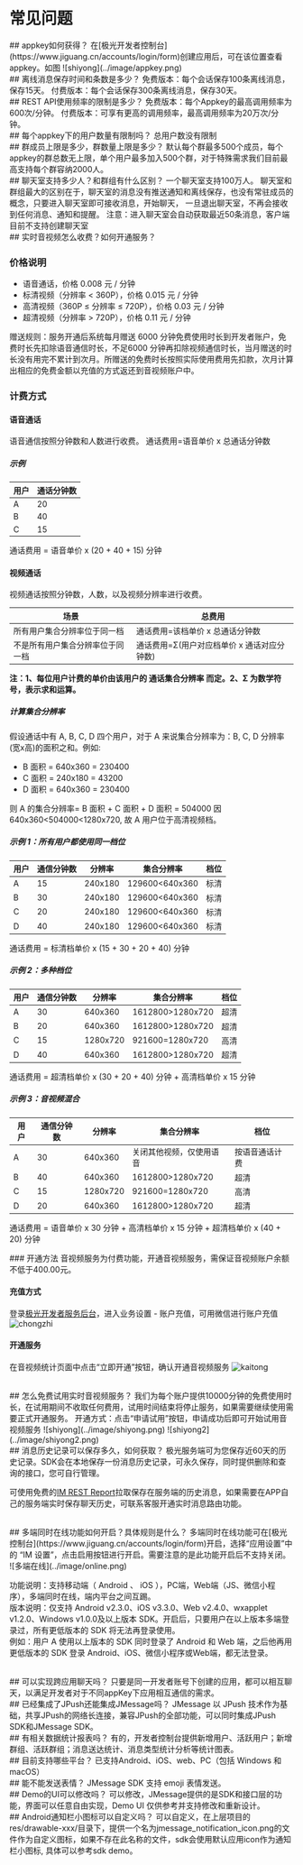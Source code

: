 # 常见问题

 <div id=“getappkey”></div>
## appkey如何获得？
在[极光开发者控制台](https://www.jiguang.cn/accounts/login/form)创建应用后，可在该位置查看appkey。如图
![shiyong](../image/appkey.png)


<br />
## 离线消息保存时间和条数是多少？
免费版本：每个会话保存100条离线消息，保存15天。    
付费版本：每个会话保存300条离线消息，保存30天。


<br />
## REST API使用频率的限制是多少？
免费版本：每个Appkey的最高调用频率为600次/分钟。  
付费版本：可享有更高的调用频率，最高调用频率为20万次/分钟。


<br />
## 每个appkey下的用户数量有限制吗？
总用户数没有限制


<br />
## 群成员上限是多少，群数量上限是多少？
默认每个群最多500个成员，每个appkey的群总数无上限，单个用户最多加入500个群，对于特殊需求我们目前最高支持每个群容纳2000人。


<br />
## 聊天室支持多少人？和群组有什么区别？
一个聊天室支持100万人。
聊天室和群组最大的区别在于，聊天室的消息没有推送通知和离线保存，也没有常驻成员的概念，只要进入聊天室即可接收消息，开始聊天， 一旦退出聊天室，不再会接收到任何消息、通知和提醒。
注意：进入聊天室会自动获取最近50条消息，客户端目前不支持创建聊天室


<br />
## 实时音视频怎么收费？如何开通服务？

### 价格说明
+ 语音通话，价格 0.008 元 / 分钟 
+ 标清视频（分辨率 < 360P），价格 0.015 元 / 分钟 
+ 高清视频（360P ≤ 分辨率 ≤ 720P），价格 0.03 元 / 分钟
+ 超清视频（分辨率 > 720P），价格 0.11 元 / 分钟

赠送规则：服务开通后系统每月赠送 6000 分钟免费使用时长到开发者账户，免费时长先扣除语音通信时长，不足6000 分钟再扣除视频通信时长，当月赠送的时长没有用完不累计到次月。所赠送的免费时长按照实际使用费用先扣款，次月计算出相应的免费金额以充值的方式返还到音视频账户中。

### 计费方式

#### 语音通话
语音通信按照分钟数和人数进行收费。
通话费用=语音单价 x 总通话分钟数

##### 示例
| 用户   | 通话分钟数                             | 
| ------ | ---------------------------------------- | 
| A      | 20                            | 
| B      | 40                            |
| C      | 15                            | 

通话费用 = 语音单价 x (20 + 40 + 15) 分钟

#### 视频通话
视频通话按照分钟数，人数，以及视频分辨率进行收费。

| 场景   | 总费用                             | 
| ------ | ---------------------------------------- | 
|  所有用户集合分辨率位于同一档     | 通话费用=该档单价 x 总通话分钟数                     | 
| 不是所有用户集合分辨率位于同一档      | 通话费用=Σ(用户对应档单价 x 通话对应分钟数)                         |

**注：1、每位用户计费的单价由该用户的 通话集合分辨率 而定。2、Σ 为数学符号，表示求和运算。**


##### 计算集合分辨率
假设通话中有 A, B, C, D 四个用户，对于 A 来说集合分辨率为：B, C, D 分辨率(宽x高)的面积之和。例如:
+ B 面积 = 640x360 = 230400
+ C 面积 = 240x180 = 43200
+ D 面积 = 640x360 = 230400

则 A 的集合分辨率= B 面积 + C 面积 + D 面积 = 504000
因 640x360<504000<1280x720, 故 A 用户位于高清视频档。


##### 示例 1：所有用户都使用同一档位

| 用户   | 通信分钟数            | 分辨率         | 集合分辨率               | 档位           |
| ------ | -------------------------- | ---------------- | -------------------------- | --------------- | 
| A      | 15                            |  240x180      |  129600<640x360  |  标清            |
| B      | 30                            |  240x180      |  129600<640x360  |  标清            |
| C      | 20                            |  240x180      |  129600<640x360  |  标清            |
| D      | 40                            |  240x180      |  129600<640x360  |  标清            |

通话费用 = 标清档单价 x (15 + 30 + 20 + 40) 分钟


##### 示例 2：多种档位

| 用户   | 通信分钟数            | 分辨率       | 集合分辨率              | 档位      |
| ------ | -------------------------- | ---------------- | ----------------------------- | ---------------- | 
| A      | 30                            |  640x360      |  1612800>1280x720  |  超清            |
| B      | 20                            |  640x360      |  1612800>1280x720  |  超清            |
| C      | 15                            |  1280x720    |  921600=1280x720    |  高清            |
| D      | 40                            |  640x360      |  1612800>1280x720  |  超清            |

通话费用 =  超清档单价 x (30 + 20 + 40) 分钟 + 高清档单价 x 15 分钟


##### 示例 3：音视频混合

| 用户   | 通信分钟数            | 分辨率       | 集合分辨率              | 档位      |
| ------ | -------------------------- | ---------------- | ----------------------------- | ---------------- | 
| A      | 30                            |  640x360      |  关闭其他视频，仅使用语音  |  按语音通话计费          |
| B      | 40                            |  640x360      |  1612800>1280x720  |  超清            |
| C      | 15                            |  1280x720    |  921600=1280x720    |  高清            |
| D      | 20                            |  640x360      |  1612800>1280x720  |  超清            |

通话费用 =  语音单价 x 30 分钟 + 高清档单价 x 15 分钟 + 超清档单价  x (40 + 20) 分钟

 <div id="open"></div>
### 开通方法
音视频服务为付费功能，开通音视频服务，需保证音视频账户余额不低于400.00元。

#### 充值方式
登录[极光开发者服务后台](https://www.jiguang.cn/accounts/login/form)，进入业务设置 - 账户充值，可用微信进行账户充值
![chongzhi](../image/chongzhi.png)

#### 开通服务
在音视频统计页面中点击“立即开通”按钮，确认开通音视频服务
![kaitong](../image/kaitong.png)


<br />
## 怎么免费试用实时音视频服务？
我们为每个账户提供10000分钟的免费使用时长，在试用期间不收取任何费用，试用时间结束将停止服务，如果需要继续使用需要正式开通服务。
开通方式：点击“申请试用”按钮，申请成功后即可开始试用音视频服务
![shiyong](../image/shiyong.png)
![shiyong2](../image/shiyong2.png)


<br />
## 消息历史记录可以保存多久，如何获取？
极光服务端可为您保存近60天的历史记录。SDK会在本地保存一份消息历史记录，可永久保存，同时提供删除和查询的接口，您可自行管理。

可使用免费的[IM REST Report](https://docs.jiguang.cn/jmessage/server/rest_api_im_report_v2/)拉取保存在服务端的历史消息，如果需要在APP自己的服务端实时保存聊天历史，可联系客服开通实时消息路由功能。


<br />
## <span id="multi-platfrom">多端同时在线功能如何开启？具体规则是什么？</span>
多端同时在线功能可在[极光控制台](https://www.jiguang.cn/accounts/login/form)开启，选择“应用设置”中的 “IM 设置”，点击启用按钮进行开启。需要注意的是此功能开启后不支持关闭。
![多端在线](../image/online.png)

功能说明：支持移动端（ Android 、 iOS ），PC端，Web端（JS、微信小程序），多端同时在线，端内平台之间互踢。    
版本说明：仅支持 Android v2.3.0、iOS v3.3.0、Web v2.4.0、wxapplet v1.2.0、Windows v1.0.0及以上版本 SDK。开启后，只要用户在以上版本多端登录过，所有更低版本的 SDK 将无法再登录使用。     
例如：用户 A 使用以上版本的 SDK 同时登录了 Android 和 Web 端，之后他再用更低版本的 SDK 登录 Android、iOS、微信小程序或Web端，都无法登录。


<br />
## 可以实现跨应用聊天吗？
只要是同一开发者账号下创建的应用，都可以相互聊天，以满足开发者对于不同appKey下应用相互通信的需求。


<br/>
## 已经集成了JPush还能集成JMessage吗？
JMessage 以 JPush 技术作为基础，共享JPush的网络长连接，兼容JPush的全部功能，可以同时集成JPush SDK和JMessage SDK。


<br/>
## 有相关数据统计报表吗？
有的，开发者控制台提供新增用户、活跃用户；新增群组、活跃群组；消息送达统计、消息类型统计分析等统计图表。


<br/>
## 目前支持哪些平台？
已支持Android、iOS、web、PC（包括 Windows 和 macOS）


<br/>
## 能不能发送表情？
JMessage SDK 支持 emoji 表情发送。


<br/>
## Demo的UI可以修改吗？
可以修改，JMessage提供的是SDK和接口层的功能，界面可以任意自由实现，Demo  UI 仅供参考并支持修改和重新设计。

<br/>
## Android通知栏小图标可以自定义吗？
可以自定义，在上层项目的res/drawable-xxx/目录下，提供一个名为jmessage_notification_icon.png的文件作为自定义图标，如果不存在此名称的文件，sdk会使用默认应用icon作为通知栏小图标,
具体可以参考sdk demo。



